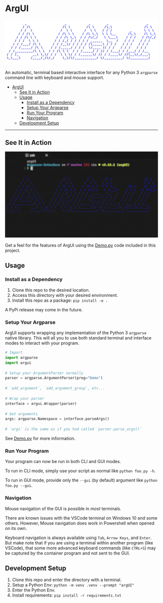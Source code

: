 # ArgUI

![ArgUI's Logo](/assets/ArgUILogo_transparent.png)

An automatic, terminal based interactive interface for any Python 3 `argparse` command line with keyboard and mouse support.

- [ArgUI](#argui)
  - [See It in Action](#see-it-in-action)
  - [Usage](#usage)
    - [Install as a Dependency](#install-as-a-dependency)
    - [Setup Your Argparse](#setup-your-argparse)
    - [Run Your Program](#run-your-program)
    - [Navigation](#navigation)
  - [Development Setup](#development-setup)

---

## See It in Action

![Demo of the features in ArgUI](/assets/ArgUIDemo_small.gif)

Get a feel for the features of ArgUI using the [Demo.py](./argui/Demo.py) code included in this project.

## Usage

### Install as a Dependency

1. Clone this repo to the desired location.
1. Access this directory with your desired environment.
1. Install this repo as a package: `pip install -e .`

A PyPi release may come in the future.

### Setup Your Argparse

ArgUI supports wrapping any implementation of the Python 3 `argparse` native library.
This will all you to use both standard terminal and interface modes to interact with your program.

```python
# Import
import argparse
import argui

# Setup your ArgumentParser normally
parser = argparse.ArgumentParser(prog="Demo")

# `add_argument`, `add_argument_group`, etc...

# Wrap your parser
interface = argui.Wrapper(parser)

# Get arguments
args: argparse.Namespace = interface.parseArgs()

# `args` is the same as if you had called `parser.parse_args()`
```

See [Demo.py](./argui/Demo.py) for more information.

### Run Your Program

Your program can now be run in both CLI and GUI modes.

To run in CLI mode, simply use your script as normal like `python foo.py -h`.

To run in GUI mode, provide only the `--gui` (by default) argument like `python foo.py --gui`.

### Navigation

Mouse navigation of the GUI is possible in _most_ terminals.

There are known issues with the VSCode terminal on Windows 10 and some others.
However, Mouse navigation does work in Powershell when opened on its own.

Keyboard navigation is always available using `Tab`, `Arrow Keys`, and `Enter`.
But make note that if you are using a terminal within another program (like VSCode), that some more advanced keyboard commands (like `CTRL+S`) may be captured by the container program and not sent to the GUI.

## Development Setup

1. Clone this repo and enter the directory with a terminal.
1. Setup a Python Env: `python -m venv .venv --prompt "argUI"`
1. Enter the Python Env.
1. Install requirements: `pip install -r requirements.txt`
